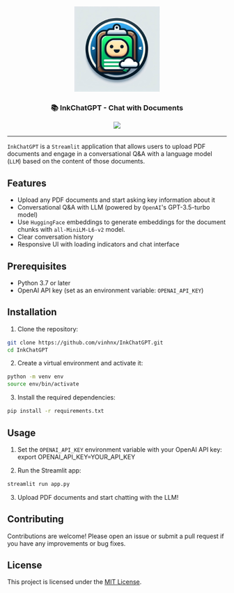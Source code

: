 <div align="center">
  <img alt="app icon" height="196px" src="./assets/icon.jpg">
</div>

<div align="center">
<h3> 📚 InkChatGPT - Chat with Documents </h3>
</div>

<div align="center">
   <a href="https://inkchatgpt.streamlit.app/"><img src="https://static.streamlit.io/badges/streamlit_badge_black_white.svg"></a>
</div>

---

`InkChatGPT` is a `Streamlit` application that allows users to upload PDF documents and engage in a conversational Q&A with a language model (`LLM`) based on the content of those documents.

## Features

-   Upload any PDF documents and start asking key information about it
-   Conversational Q&A with LLM (powered by `OpenAI`'s GPT-3.5-turbo model)
-   Use `HuggingFace` embeddings to generate embeddings for the document chunks with `all-MiniLM-L6-v2` model.
-   Clear conversation history
-   Responsive UI with loading indicators and chat interface

## Prerequisites

-   Python 3.7 or later
-   OpenAI API key (set as an environment variable: `OPENAI_API_KEY`)

## Installation

1. Clone the repository:

```sh
git clone https://github.com/vinhnx/InkChatGPT.git
cd InkChatGPT
```

2. Create a virtual environment and activate it:

```sh
python -m venv env
source env/bin/activate
```

3. Install the required dependencies:

```sh
pip install -r requirements.txt
```

## Usage

1. Set the `OPENAI_API_KEY` environment variable with your OpenAI API key:
   export OPENAI_API_KEY=YOUR_API_KEY

2. Run the Streamlit app:

```sh
streamlit run app.py
```

3. Upload PDF documents and start chatting with the LLM!

## Contributing

Contributions are welcome! Please open an issue or submit a pull request if you have any improvements or bug fixes.

## License

This project is licensed under the [MIT License](LICENSE).
